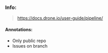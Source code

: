 ### Info:
> https://docs.drone.io/user-guide/pipeline/ 

#### Annotations:
* Only public repo
* Issues on branch